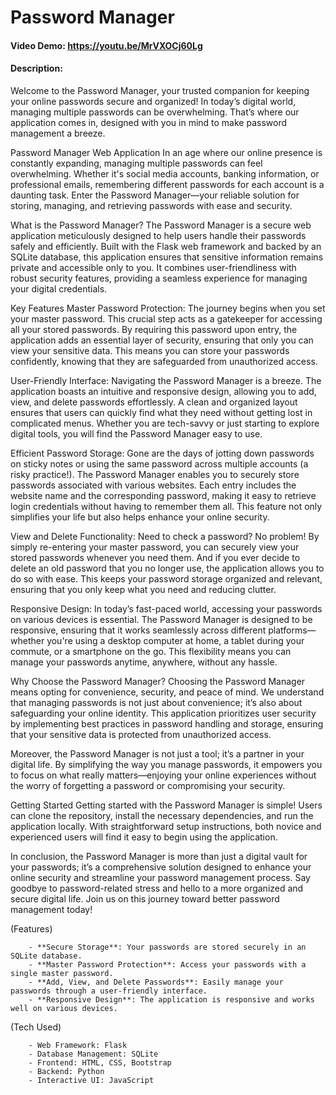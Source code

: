 # Password Manager
#### Video Demo:  https://youtu.be/MrVXOCj60Lg
#### Description:
Welcome to the Password Manager, your trusted companion for keeping your online passwords secure and organized! In today’s digital world, managing multiple passwords can be overwhelming. That’s where our application comes in, designed with you in mind to make password management a breeze.

Password Manager Web Application
In an age where our online presence is constantly expanding, managing multiple passwords can feel overwhelming. Whether it's social media accounts, banking information, or professional emails, remembering different passwords for each account is a daunting task. Enter the Password Manager—your reliable solution for storing, managing, and retrieving passwords with ease and security.

What is the Password Manager?
The Password Manager is a secure web application meticulously designed to help users handle their passwords safely and efficiently. Built with the Flask web framework and backed by an SQLite database, this application ensures that sensitive information remains private and accessible only to you. It combines user-friendliness with robust security features, providing a seamless experience for managing your digital credentials.

Key Features
Master Password Protection: The journey begins when you set your master password. This crucial step acts as a gatekeeper for accessing all your stored passwords. By requiring this password upon entry, the application adds an essential layer of security, ensuring that only you can view your sensitive data. This means you can store your passwords confidently, knowing that they are safeguarded from unauthorized access.

User-Friendly Interface: Navigating the Password Manager is a breeze. The application boasts an intuitive and responsive design, allowing you to add, view, and delete passwords effortlessly. A clean and organized layout ensures that users can quickly find what they need without getting lost in complicated menus. Whether you are tech-savvy or just starting to explore digital tools, you will find the Password Manager easy to use.

Efficient Password Storage: Gone are the days of jotting down passwords on sticky notes or using the same password across multiple accounts (a risky practice!). The Password Manager enables you to securely store passwords associated with various websites. Each entry includes the website name and the corresponding password, making it easy to retrieve login credentials without having to remember them all. This feature not only simplifies your life but also helps enhance your online security.

View and Delete Functionality: Need to check a password? No problem! By simply re-entering your master password, you can securely view your stored passwords whenever you need them. And if you ever decide to delete an old password that you no longer use, the application allows you to do so with ease. This keeps your password storage organized and relevant, ensuring that you only keep what you need and reducing clutter.

Responsive Design: In today’s fast-paced world, accessing your passwords on various devices is essential. The Password Manager is designed to be responsive, ensuring that it works seamlessly across different platforms—whether you're using a desktop computer at home, a tablet during your commute, or a smartphone on the go. This flexibility means you can manage your passwords anytime, anywhere, without any hassle.

Why Choose the Password Manager?
Choosing the Password Manager means opting for convenience, security, and peace of mind. We understand that managing passwords is not just about convenience; it’s also about safeguarding your online identity. This application prioritizes user security by implementing best practices in password handling and storage, ensuring that your sensitive data is protected from unauthorized access.

Moreover, the Password Manager is not just a tool; it’s a partner in your digital life. By simplifying the way you manage passwords, it empowers you to focus on what really matters—enjoying your online experiences without the worry of forgetting a password or compromising your security.

Getting Started
Getting started with the Password Manager is simple! Users can clone the repository, install the necessary dependencies, and run the application locally. With straightforward setup instructions, both novice and experienced users will find it easy to begin using the application.

In conclusion, the Password Manager is more than just a digital vault for your passwords; it’s a comprehensive solution designed to enhance your online security and streamline your password management process. Say goodbye to password-related stress and hello to a more organized and secure digital life. Join us on this journey toward better password management today!

(Features)

        - **Secure Storage**: Your passwords are stored securely in an SQLite database.
        - **Master Password Protection**: Access your passwords with a single master password.
        - **Add, View, and Delete Passwords**: Easily manage your passwords through a user-friendly interface.
        - **Responsive Design**: The application is responsive and works well on various devices.

(Tech Used)

        - Web Framework: Flask
        - Database Management: SQLite
        - Frontend: HTML, CSS, Bootstrap
        - Backend: Python
        - Interactive UI: JavaScript
